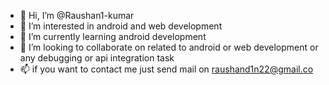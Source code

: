 - 👋 Hi, I’m @Raushan1-kumar
- 👀 I’m interested in android and web development
- 🌱 I’m currently learning android development 
- 💞️ I’m looking to collaborate on related to android or web development or any debugging or api integration task
- 📫 if you want to contact me just send mail on raushand1n22@gmail.co

